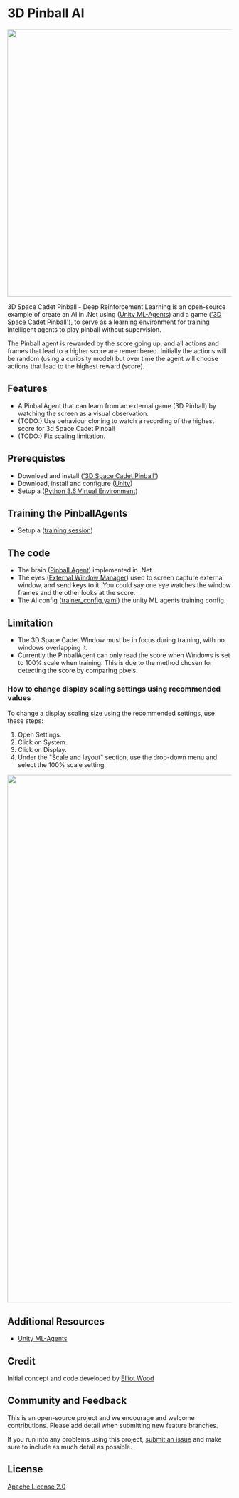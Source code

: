 # 3D Pinball AI
<img src="Docs/imgs/Pinball.png" align="middle" width="600"/>

3D Space Cadet Pinball - Deep Reinforcement Learning is an open-source
example of create an AI in .Net using ([Unity ML-Agents][unityMlAgents]) and a game (['3D Space Cadet Pinball'][spaceCadetPinball]), to serve as a learning environment for training intelligent agents to play pinball without supervision.

The Pinball agent is rewarded by the score going up, and all actions and frames that lead to a higher score are remembered. Initially the actions will be random (using a curiosity model) but over time the agent will choose actions that lead to the highest reward (score).

## Features
- A PinballAgent that can learn from an external game (3D Pinball) by watching the screen as a visual observation.
- (TODO:) Use behaviour cloning to watch a recording of the highest score for 3d Space Cadet Pinball
- (TODO:) Fix scaling limitation.

## Prerequistes
- Download and install (['3D Space Cadet Pinball'][spaceCadetPinball])
- Download, install and configure ([Unity][unity])
- Setup a ([Python 3.6 Virtual Environment](Docs/Using-Virtual-Environment.md))

## Training the PinballAgents
- Setup a ([training session](Docs/Training-ML-Agents.md))

## The code
- The brain ([Pinball Agent](Assets/Scripts/PinballAgent.cs)) implemented in .Net
- The eyes ([External Window Manager](Assets/Scripts/ExternalWindowManager.cs)) used to screen capture external window, and send keys to it. You could say one eye watches the window frames and the other looks at the score.
- The AI config ([trainer_config.yaml](Assets/Config/trainer_config.yaml)) the unity ML agents training config.

## Limitation
- The 3D Space Cadet Window must be in focus during training, with no windows overlapping it.
- Currently the PinballAgent can only read the score when Windows is set to 100% scale when training. 
This is due to the method chosen for detecting the score by comparing pixels.

### How to change display scaling settings using recommended values
To change a display scaling size using the recommended settings, use these steps:
1. Open Settings.
2. Click on System.
3. Click on Display.
4. Under the "Scale and layout" section, use the drop-down menu and select the 100% scale setting.
<img src="Docs/imgs/change-scaling-settings-windos-10.jpg" align="middle" width="1183"/>

## Additional Resources
* [Unity ML-Agents][unityMlAgents]


## Credit
Initial concept and code developed by [Elliot Wood][elliotGithub]


## Community and Feedback

This is an open-source project and we encourage and welcome
contributions. Please add detail when submitting new feature branches.

If you run into any problems using this project,
[submit an issue][submitIssue] and
make sure to include as much detail as possible.

## License
[Apache License 2.0](LICENSE)


<!-- Links -->
[elliotGithub]: https://github.com/ElliotWood "Elliot's GitHub"
[submitIssue]: https://github.com/ElliotWood/3DPinballAI/issues "Submit an issue"
[unityMlAgents]: https://github.com/Unity-Technologies/ml-agents "Unity ML Agents GitHub repo"
[spaceCadetPinball]: https://www.groovypost.com/howto/windows-7-3d-pinball-space-cadet-game/ "Space Cadet Pinball"
[unity]: ./Docs/unity-setup.md "Unity Setup Instructions"
